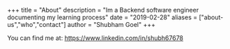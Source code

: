 +++
title = "About"
description = "Im a Backend software engineer documenting my learning process"
date = "2019-02-28"
aliases = ["about-us","who","contact"]
author = "Shubham Goel"
+++

You can find me at: https://www.linkedin.com/in/shubh67678
